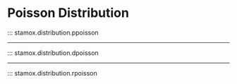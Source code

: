 # Poisson Distribution

::: stamox.distribution.ppoisson

---

::: stamox.distribution.dpoisson

---

::: stamox.distribution.rpoisson